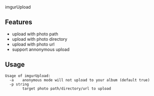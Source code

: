imgurUpload

## Features

- upload with photo path
- upload with photo directory
- upload with photo url
- support annonymous upload

## Usage

    Usage of imgurUpload:
      -a	anonymous mode will not upload to your album (default true)
      -p string
            target photo path/directory/url to upload
